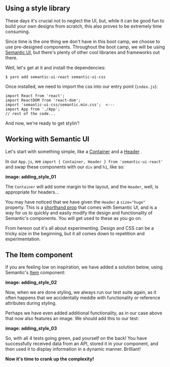 ## Using a style library
These days it's crucial not to neglect the UI, but, while it can be good fun to build your own designs from scratch, this also proves to be extremely time consuming.  

Since time is the one thing we don't have in this boot camp, we choose to use pre-designed components. 
Throughout the boot camp, we will be using [Semantic UI,](https://react.semantic-ui.com/) but there's plenty of other cool libraries and frameworks out there. 

Well, let's get at it and install the dependencies:  

```$ yarn add semantic-ui-react semantic-ui-css```  

Once installed, we need to import the css into our entry point (```index.js```):  
```
import React from 'react';
import ReactDOM from 'react-dom';
import 'semantic-ui-css/semantic.min.css';  <---
import App from './App';
// rest of the code...
```

And now, we're ready to get stylin'!

## Working with Semantic UI
Let's start with something simple, like a [Container](https://react.semantic-ui.com/elements/container/)   and a [Header](https://react.semantic-ui.com/elements/header/)  .  

In our ```App.js```, we ```import { Container, Header } from 'semantic-ui-react'``` and swap these components with our ```div``` and ```h1```, like so:

**image: adding_style_01**

The ```Container``` will add some margin to the layout, and the ```Header```, well, is appropriate for headers...  

You may have noticed that we have given the ```Header``` a ```size="huge"``` property. This is a [shorthand prop](https://react.semantic-ui.com/shorthand-props) that comes with Semantic UI, and is a way for us to quickly and easily modify the design and functionality of Semantic's components. You will get used to these as you go on.  

From hereon out it's all about experimenting. Design and CSS can be a tricky size in the beginning, but it all comes down to repetition and experimentation.

## The Item component
If you are feeling low on inspiration, we have added a solution below, using Semantic's [Item](https://react.semantic-ui.com/views/item/) component:

**image: adding_style_02**

Now, when we are done styling, we always run our test suite again, as it often happens that we accidentally meddle with functionality or reference attributes during styling. 

Perhaps we have even added additional functionality, as in our case above that now also features an image. We should add this to our test:

**image: adding_style_03**

So, with all 4 tests going green, pad yourself on the back! You have successfully received data from an API, stored it in your component, and then used it to display information in a dynamic manner. Brilliant! 

**Now it's time to crank up the complexity!**